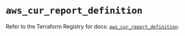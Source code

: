 # `aws_cur_report_definition`

Refer to the Terraform Registry for docs: [`aws_cur_report_definition`](https://registry.terraform.io/providers/hashicorp/aws/3.76.1/docs/resources/cur_report_definition).

